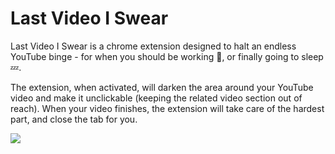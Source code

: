 # Last Video I Swear

Last Video I Swear is a chrome extension designed to halt an endless YouTube binge - for when you should be working 📖, or finally going to sleep 💤.

The extension, when activated, will darken the area around your YouTube video and make it unclickable (keeping the related video section out of reach). When your video finishes, the extension will take care of the hardest part, and close the tab for you.

![](https://media.giphy.com/media/lp14dAQGVDsrAojjTU/giphy.gif)
